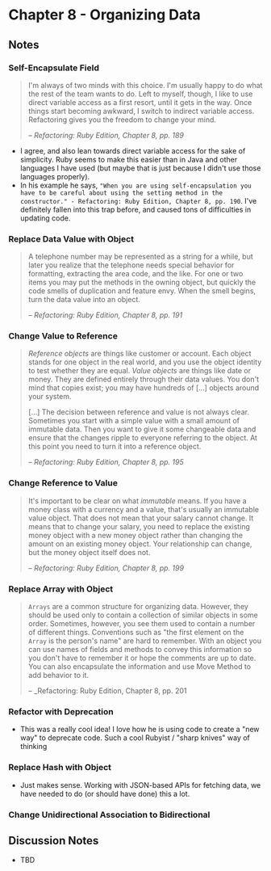 # Chapter 8 - Organizing Data

## Notes

### Self-Encapsulate Field

> I'm always of two minds with this choice. I'm usually happy to do what the rest of the team wants to do.
> Left to myself, though, I like to use direct variable access as a first resort, until it gets in the way.
> Once things start becoming awkward, I switch to indirect variable access.
> Refactoring gives you the freedom to change your mind.
>
> – _Refactoring: Ruby Edition, Chapter 8, pp. 189_

- I agree, and also lean towards direct variable access for the sake of simplicity. Ruby seems to make this easier than in Java and other languages I have used (but maybe that is just because I didn't use those languages properly).
- In his example he says, `"When you are using self-encapsulation you have to be careful about using the setting method in the constructor." - Refactoring: Ruby Edition, Chapter 8, pp. 190`. I've definitely fallen into this trap before, and caused tons of difficulties in updating code.

### Replace Data Value with Object

> A telephone number may be represented as a string for a while, but later you realize that the telephone needs special behavior for formatting, extracting the area code, and the like.
> For one or two items you may put the methods in the owning object, but quickly the code smells of duplication and feature envy.
> When the smell begins, turn the data value into an object.
>
> – _Refactoring: Ruby Edition, Chapter 8, pp. 191_

### Change Value to Reference

> _Reference objects_ are things like customer or account.
> Each object stands for one object in the real world, and you use the object identity to test whether they are equal.
> _Value objects_ are things like date or money.
> They are defined entirely through their data values.
> You don't mind that copies exist; you may have hundreds of [...] objects around your system.
> 
> [...] The decision between reference and value is not always clear.
> Sometimes you start with a simple value with a small amount of immutable data.
> Then you want to give it some changeable data and ensure that the changes ripple to everyone referring to the object.
> At this point you need to turn it into a reference object.
>
> – _Refactoring: Ruby Edition, Chapter 8, pp. 195_

### Change Reference to Value

> It's important to be clear on what _immutable_ means.
> If you have a money class with a currency and a value, that's usually an immutable value object.
> That does not mean that your salary cannot change.
> It means that to change your salary, you need to replace the existing money object with a new money object rather than changing the amount on an existing money object.
> Your relationship can change, but the money object itself does not.
>
> – _Refactoring: Ruby Edition, Chapter 8, pp. 199_

### Replace Array with Object

> `Arrays` are a common structure for organizing data.
> However, they should be used only to contain a collection of similar objects in some order.
> Sometimes, however, you see them used to contain a number of different things.
> Conventions such as "the first element on the `Array` is the person's name" are hard to remember.
> With an object you can use names of fields and methods to convey this information so you don't have to remember it or hope the comments are up to date.
> You can also encapsulate the information and use Move Method to add behavior to it.
> 
> – _Refactoring: Ruby Edition, Chapter 8, pp. 201

### Refactor with Deprecation

- This was a really cool idea! I love how he is using code to create a "new way" to deprecate code. Such a cool Rubyist / "sharp knives" way of thinking

### Replace Hash with Object

- Just makes sense. Working with JSON-based APIs for fetching data, we have needed to do (or should have done) this a lot.

### Change Unidirectional Association to Bidirectional

## Discussion Notes

- TBD
